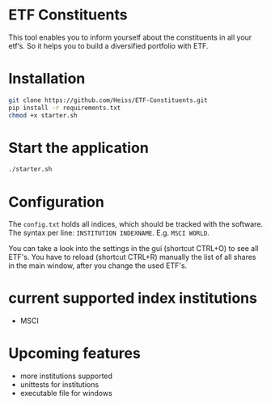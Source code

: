 # ETF Constituents

This tool enables you to inform yourself about the constituents in all your etf‘s. So it helps you to build a diversified portfolio with ETF.

# Installation

```bash
git clone https://github.com/Heiss/ETF-Constituents.git
pip install -r requirements.txt
chmod +x starter.sh
```

# Start the application

```bash
./starter.sh
```

# Configuration

The `config.txt` holds all indices, which should be tracked with the software. The syntax per line: `INSTITUTION INDEXNAME`. E.g. `MSCI WORLD`.

You can take a look into the settings in the gui (shortcut CTRL+O) to see all ETF's. You have to reload (shortcut CTRL+R) manually the list of all shares in the main window, after you change the used ETF's.

# current supported index institutions

- MSCI

# Upcoming features

- more institutions supported
- unittests for institutions
- executable file for windows
